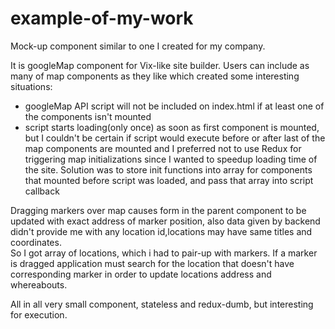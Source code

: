 # example-of-my-work

Mock-up component similar to one I created for my company.  
 
It is googleMap component for Vix-like site builder. 
Users can include as many of map components as they like which created some interesting situations: 
- googleMap API script will not be included on index.html if at least one of the components isn't mounted 
- script starts loading(only once) as soon as first component is mounted, but I couldn't be certain if script would execute before or after last of the map components are mounted and I preferred not to use Redux for triggering map initializations since I wanted to speedup loading time of the site. Solution was to store init functions into array for components that mounted before script was loaded, and pass that array into script callback 
 
Dragging markers over map causes form in the parent component to be updated with exact address of marker position, also data given by backend didn't provide me with any location id,locations may have same titles and coordinates.  
So I got array of locations, which i had to pair-up with markers. If a marker is dragged application must search for the location that doesn't have corresponding marker in order to update locations address and whereabouts.  
 
All in all very small component, stateless and redux-dumb, but interesting for execution. 

